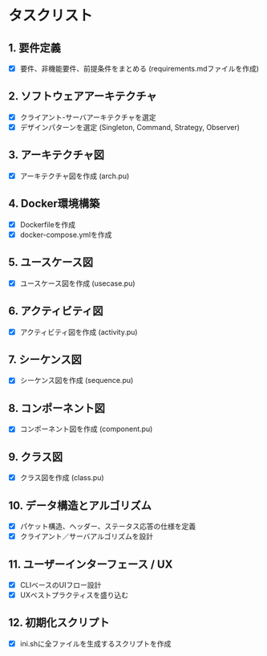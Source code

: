 # タスクリスト

## 1. 要件定義
- [x] 要件、非機能要件、前提条件をまとめる (requirements.mdファイルを作成)

## 2. ソフトウェアアーキテクチャ
- [x] クライアント-サーバアーキテクチャを選定
- [x] デザインパターンを選定 (Singleton, Command, Strategy, Observer)

## 3. アーキテクチャ図
- [x] アーキテクチャ図を作成 (arch.pu)

## 4. Docker環境構築
- [x] Dockerfileを作成
- [x] docker-compose.ymlを作成

## 5. ユースケース図
- [x] ユースケース図を作成 (usecase.pu)

## 6. アクティビティ図
- [x] アクティビティ図を作成 (activity.pu)

## 7. シーケンス図
- [x] シーケンス図を作成 (sequence.pu)

## 8. コンポーネント図
- [x] コンポーネント図を作成 (component.pu)

## 9. クラス図
- [x] クラス図を作成 (class.pu)

## 10. データ構造とアルゴリズム
- [x] パケット構造、ヘッダー、ステータス応答の仕様を定義
- [x] クライアント／サーバアルゴリズムを設計

## 11. ユーザーインターフェース / UX
- [x] CLIベースのUIフロー設計
- [x] UXベストプラクティスを盛り込む

## 12. 初期化スクリプト
- [x] ini.shに全ファイルを生成するスクリプトを作成
